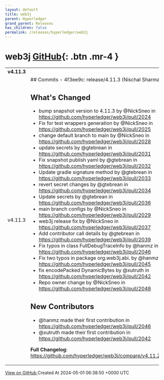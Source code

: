 ```yaml
---
layout: default
title: web3j
parent: Hyperledger
grand_parent: Releases
has_children: false
permalink: /releases/hyperledger/web3j
---
```


# web3j <span class="fs-3 right-align">[GitHub](https://github.com/hyperledger/web3j){: .btn .mr-4 }</span>


<div>
    <table>
        <tr>
            <td colspan="2">
                <b>
                    v4.11.3
                </b>
            </td>
        </tr>
        <tr>
            <td>
                <span class="chip">
                    v4.11.3
                </span>
            </td>
            <td>
                ## Commits
- 4f3ee9c: release/4.11.3 (Nischal Sharma)

## What's Changed
* bump snapshot version to 4.11.3 by @NickSneo in https://github.com/hyperledger/web3j/pull/2024
* Fix for test wrappers generation by @NickSneo in https://github.com/hyperledger/web3j/pull/2025
* change default branch to main by @NickSneo in https://github.com/hyperledger/web3j/pull/2028
* update secrets by @gtebrean in https://github.com/hyperledger/web3j/pull/2031
* Fix snapshot publish yaml by @gtebrean in https://github.com/hyperledger/web3j/pull/2032
* Update gradle signature method by @gtebrean in https://github.com/hyperledger/web3j/pull/2033
* revert secret changes by @gtebrean in https://github.com/hyperledger/web3j/pull/2034
* Update secrets by @gtebrean in https://github.com/hyperledger/web3j/pull/2036
* main branch configs by @NickSneo in https://github.com/hyperledger/web3j/pull/2029
* web3j release fix by @NickSneo in https://github.com/hyperledger/web3j/pull/2037
* Add contributor call details by @gtebrean in https://github.com/hyperledger/web3j/pull/2039
* Fix typos in class FullDebugTraceInfo by @hanmz in https://github.com/hyperledger/web3j/pull/2046
* Fix two typos in package org.web3j.abi. by @hanmz in https://github.com/hyperledger/web3j/pull/2045
* fix encodePacked DynamicBytes by @xutruth in https://github.com/hyperledger/web3j/pull/2042
* Repo owner change by @NickSneo in https://github.com/hyperledger/web3j/pull/2048

## New Contributors
* @hanmz made their first contribution in https://github.com/hyperledger/web3j/pull/2046
* @xutruth made their first contribution in https://github.com/hyperledger/web3j/pull/2042

**Full Changelog**: https://github.com/hyperledger/web3j/compare/v4.11.2...v4.11.3
            </td>
        </tr>
    </table>
    <a href="https://github.com/hyperledger/web3j/releases/tag/v4.11.3" class=".btn">
        View on GitHub
    </a>
    <span class="right-align">
        Created At 2024-05-01 06:38:50 +0000 UTC
    </span>
</div>

